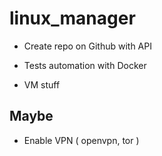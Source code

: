 # linux_manager

- Create repo on Github with API

- Tests automation with Docker

- VM stuff

## Maybe

- Enable VPN ( openvpn, tor )

